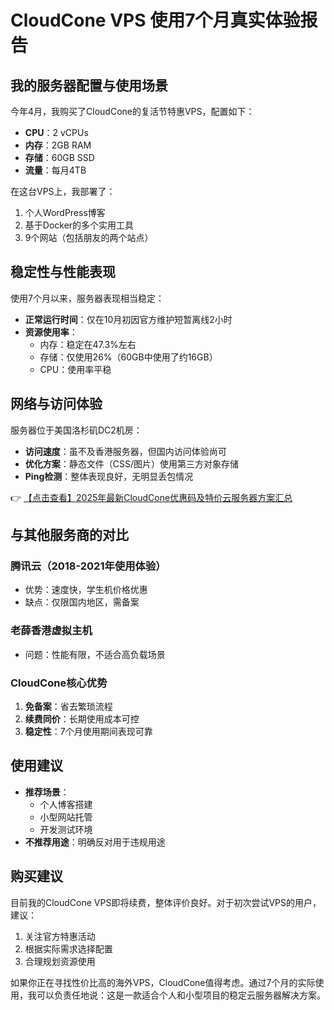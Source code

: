 # CloudCone VPS 使用7个月真实体验报告

## 我的服务器配置与使用场景
今年4月，我购买了CloudCone的复活节特惠VPS，配置如下：
- **CPU**：2 vCPUs
- **内存**：2GB RAM
- **存储**：60GB SSD
- **流量**：每月4TB

在这台VPS上，我部署了：
1. 个人WordPress博客
2. 基于Docker的多个实用工具
3. 9个网站（包括朋友的两个站点）

## 稳定性与性能表现
使用7个月以来，服务器表现相当稳定：
- **正常运行时间**：仅在10月初因官方维护短暂离线2小时
- **资源使用率**：
  - 内存：稳定在47.3%左右
  - 存储：仅使用26%（60GB中使用了约16GB）
  - CPU：使用率平稳

## 网络与访问体验
服务器位于美国洛杉矶DC2机房：
- **访问速度**：虽不及香港服务器，但国内访问体验尚可
- **优化方案**：静态文件（CSS/图片）使用第三方对象存储
- **Ping检测**：整体表现良好，无明显丢包情况

👉 [【点击查看】2025年最新CloudCone优惠码及特价云服务器方案汇总](https://bit.ly/Cloudcone)

## 与其他服务商的对比
### 腾讯云（2018-2021年使用体验）
- 优势：速度快，学生机价格优惠
- 缺点：仅限国内地区，需备案

### 老薛香港虚拟主机
- 问题：性能有限，不适合高负载场景

### CloudCone核心优势
1. **免备案**：省去繁琐流程
2. **续费同价**：长期使用成本可控
3. **稳定性**：7个月使用期间表现可靠

## 使用建议
- **推荐场景**：
  - 个人博客搭建
  - 小型网站托管
  - 开发测试环境
- **不推荐用途**：明确反对用于违规用途

## 购买建议
目前我的CloudCone VPS即将续费，整体评价良好。对于初次尝试VPS的用户，建议：
1. 关注官方特惠活动
2. 根据实际需求选择配置
3. 合理规划资源使用

如果你正在寻找性价比高的海外VPS，CloudCone值得考虑。通过7个月的实际使用，我可以负责任地说：这是一款适合个人和小型项目的稳定云服务器解决方案。